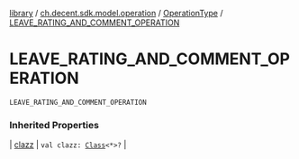 [library](../../index.md) / [ch.decent.sdk.model.operation](../index.md) / [OperationType](index.md) / [LEAVE_RATING_AND_COMMENT_OPERATION](./-l-e-a-v-e_-r-a-t-i-n-g_-a-n-d_-c-o-m-m-e-n-t_-o-p-e-r-a-t-i-o-n.md)

# LEAVE_RATING_AND_COMMENT_OPERATION

`LEAVE_RATING_AND_COMMENT_OPERATION`

### Inherited Properties

| [clazz](clazz.md) | `val clazz: `[`Class`](http://docs.oracle.com/javase/6/docs/api/java/lang/Class.html)`<*>?` |

